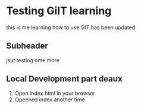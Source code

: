 # Testing GiIT learning

this is me learning how to use GIT
has been updated

## Subheader

jsut testing ome more

## Local Development part deaux

1. Open index.html in your browser
2. Opeened index another time